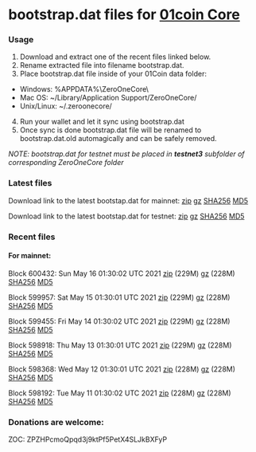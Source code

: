 # bootstrap.dat files for [01coin Core](https://01coin.io)

### Usage

1. Download and extract one of the recent files linked below.
2. Rename extracted file into filename bootstrap.dat.
3. Place bootstrap.dat file inside of your 01Coin data folder:
 - Windows: %APPDATA%\ZeroOneCore\
 - Mac OS: ~/Library/Application Support/ZeroOneCore/
 - Unix/Linux: ~/.zeroonecore/
4. Run your wallet and let it sync using bootstrap.dat
5. Once sync is done bootstrap.dat file will be renamed to bootstrap.dat.old automagically and can be safely removed.

_NOTE: bootstrap.dat for testnet must be placed in **testnet3** subfolder of corresponding ZeroOneCore folder_

### Latest files
Download link to the latest bootstap.dat for mainnet: [zip](https://files.01coin.io/mainnet/bootstrap.dat.zip) [gz](https://files.01coin.io/mainnet/bootstrap.dat.tar.gz) [SHA256](https://files.01coin.io/mainnet/sha256.txt) [MD5](https://files.01coin.io/mainnet/md5.txt)

Download link to the latest bootstap.dat for testnet: [zip](https://files.01coin.io/testnet/bootstrap.dat.zip) [gz](https://files.01coin.io/testnet/bootstrap.dat.tar.gz) [SHA256](https://files.01coin.io/testnet/sha256.txt) [MD5](https://files.01coin.io/testnet/md5.txt)

### Recent files

#### For mainnet:

Block 600432: Sun May 16 01:30:02 UTC 2021 [zip](https://files.01coin.io/mainnet/2021-05-16/bootstrap.dat.zip) (229M) [gz](https://files.01coin.io/mainnet/2021-05-16/bootstrap.dat.tar.gz) (228M) [SHA256](https://files.01coin.io/mainnet/2021-05-16/sha256.txt) [MD5](https://files.01coin.io/mainnet/2021-05-16/md5.txt)

Block 599957: Sat May 15 01:30:01 UTC 2021 [zip](https://files.01coin.io/mainnet/2021-05-15/bootstrap.dat.zip) (229M) [gz](https://files.01coin.io/mainnet/2021-05-15/bootstrap.dat.tar.gz) (228M) [SHA256](https://files.01coin.io/mainnet/2021-05-15/sha256.txt) [MD5](https://files.01coin.io/mainnet/2021-05-15/md5.txt)

Block 599455: Fri May 14 01:30:02 UTC 2021 [zip](https://files.01coin.io/mainnet/2021-05-14/bootstrap.dat.zip) (229M) [gz](https://files.01coin.io/mainnet/2021-05-14/bootstrap.dat.tar.gz) (228M) [SHA256](https://files.01coin.io/mainnet/2021-05-14/sha256.txt) [MD5](https://files.01coin.io/mainnet/2021-05-14/md5.txt)

Block 598918: Thu May 13 01:30:01 UTC 2021 [zip](https://files.01coin.io/mainnet/2021-05-13/bootstrap.dat.zip) (229M) [gz](https://files.01coin.io/mainnet/2021-05-13/bootstrap.dat.tar.gz) (228M) [SHA256](https://files.01coin.io/mainnet/2021-05-13/sha256.txt) [MD5](https://files.01coin.io/mainnet/2021-05-13/md5.txt)

Block 598368: Wed May 12 01:30:01 UTC 2021 [zip](https://files.01coin.io/mainnet/2021-05-12/bootstrap.dat.zip) (228M) [gz](https://files.01coin.io/mainnet/2021-05-12/bootstrap.dat.tar.gz) (228M) [SHA256](https://files.01coin.io/mainnet/2021-05-12/sha256.txt) [MD5](https://files.01coin.io/mainnet/2021-05-12/md5.txt)

Block 598192: Tue May 11 01:30:02 UTC 2021 [zip](https://files.01coin.io/mainnet/2021-05-11/bootstrap.dat.zip) (228M) [gz](https://files.01coin.io/mainnet/2021-05-11/bootstrap.dat.tar.gz) (228M) [SHA256](https://files.01coin.io/mainnet/2021-05-11/sha256.txt) [MD5](https://files.01coin.io/mainnet/2021-05-11/md5.txt)


### Donations are welcome:

ZOC: ZPZHPcmoQpqd3j9ktPf5PetX4SLJkBXFyP
